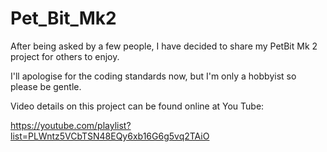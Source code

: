 # Pet_Bit_Mk2

After being asked by a few people, I have decided to share my PetBit Mk 2 project for others to enjoy.

I'll apologise for the coding standards now, but  I'm only a hobbyist so please be gentle.

Video details on this project can be found online at You Tube:

https://youtube.com/playlist?list=PLWntz5VCbTSN48EQy6xb16G6g5vq2TAiO
